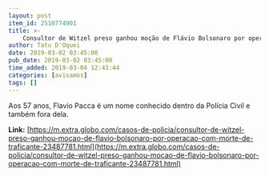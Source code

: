 ```yaml
---
layout: post
item_id: 2510774901
title: >-
    Consultor de Witzel preso ganhou moção de Flávio Bolsonaro por operação com morte de traficante
author: Tatu D'Oquei
date: 2019-03-02 03:45:00
pub_date: 2019-03-02 03:45:00
time_added: 2019-03-04 12:43:44
categories: [avisamos]
tags: []
---
```


Aos 57 anos, Flavio Pacca é um nome conhecido dentro da Polícia Civil e também fora dela.

**Link:** [https://m.extra.globo.com/casos-de-policia/consultor-de-witzel-preso-ganhou-mocao-de-flavio-bolsonaro-por-operacao-com-morte-de-traficante-23487781.html](https://m.extra.globo.com/casos-de-policia/consultor-de-witzel-preso-ganhou-mocao-de-flavio-bolsonaro-por-operacao-com-morte-de-traficante-23487781.html)


